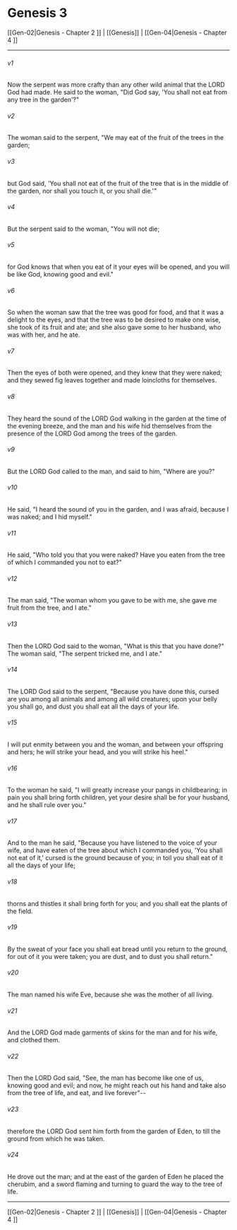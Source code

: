 # Genesis 3

[[Gen-02|Genesis - Chapter 2 ]] | [[Genesis]] | [[Gen-04|Genesis - Chapter 4 ]]
***

###### v1
Now the serpent was more crafty than any other wild animal that the LORD God had made. He said to the woman, "Did God say, 'You shall not eat from any tree in the garden'?"
###### v2
The woman said to the serpent, "We may eat of the fruit of the trees in the garden;
###### v3
but God said, 'You shall not eat of the fruit of the tree that is in the middle of the garden, nor shall you touch it, or you shall die.'"
###### v4
But the serpent said to the woman, "You will not die;
###### v5
for God knows that when you eat of it your eyes will be opened, and you will be like God, knowing good and evil."
###### v6
So when the woman saw that the tree was good for food, and that it was a delight to the eyes, and that the tree was to be desired to make one wise, she took of its fruit and ate; and she also gave some to her husband, who was with her, and he ate.
###### v7
Then the eyes of both were opened, and they knew that they were naked; and they sewed fig leaves together and made loincloths for themselves.
###### v8
They heard the sound of the LORD God walking in the garden at the time of the evening breeze, and the man and his wife hid themselves from the presence of the LORD God among the trees of the garden.
###### v9
But the LORD God called to the man, and said to him, "Where are you?"
###### v10
He said, "I heard the sound of you in the garden, and I was afraid, because I was naked; and I hid myself."
###### v11
He said, "Who told you that you were naked? Have you eaten from the tree of which I commanded you not to eat?"
###### v12
The man said, "The woman whom you gave to be with me, she gave me fruit from the tree, and I ate."
###### v13
Then the LORD God said to the woman, "What is this that you have done?" The woman said, "The serpent tricked me, and I ate."
###### v14
The LORD God said to the serpent, "Because you have done this, cursed are you among all animals and among all wild creatures; upon your belly you shall go, and dust you shall eat all the days of your life.
###### v15
I will put enmity between you and the woman, and between your offspring and hers; he will strike your head, and you will strike his heel."
###### v16
To the woman he said, "I will greatly increase your pangs in childbearing; in pain you shall bring forth children, yet your desire shall be for your husband, and he shall rule over you."
###### v17
And to the man he said, "Because you have listened to the voice of your wife, and have eaten of the tree about which I commanded you, 'You shall not eat of it,' cursed is the ground because of you; in toil you shall eat of it all the days of your life;
###### v18
thorns and thistles it shall bring forth for you; and you shall eat the plants of the field.
###### v19
By the sweat of your face you shall eat bread until you return to the ground, for out of it you were taken; you are dust, and to dust you shall return."
###### v20
The man named his wife Eve, because she was the mother of all living.
###### v21
And the LORD God made garments of skins for the man and for his wife, and clothed them.
###### v22
Then the LORD God said, "See, the man has become like one of us, knowing good and evil; and now, he might reach out his hand and take also from the tree of life, and eat, and live forever"--
###### v23
therefore the LORD God sent him forth from the garden of Eden, to till the ground from which he was taken.
###### v24
He drove out the man; and at the east of the garden of Eden he placed the cherubim, and a sword flaming and turning to guard the way to the tree of life.

***

[[Gen-02|Genesis - Chapter 2 ]] | [[Genesis]] | [[Gen-04|Genesis - Chapter 4 ]]
